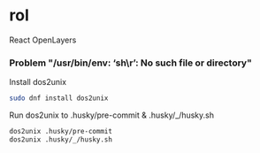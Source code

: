 # rol

React OpenLayers

### Problem "/usr/bin/env: ‘sh\r’: No such file or directory"

Install dos2unix

```sh
sudo dnf install dos2unix
```

Run dos2unix to .husky/pre-commit & .husky/_/husky.sh

```sh
dos2unix .husky/pre-commit
dos2unix .husky/_/husky.sh
```
